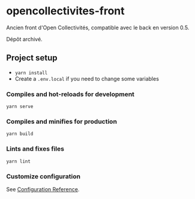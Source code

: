 # opencollectivites-front
Ancien front d'Open Collectivités, compatible avec le back en version 0.5.

Dépôt archivé.

## Project setup

* `yarn install`
* Create a `.env.local` if you need to change some variables

### Compiles and hot-reloads for development
```
yarn serve
```

### Compiles and minifies for production
```
yarn build
```

### Lints and fixes files
```
yarn lint
```

### Customize configuration
See [Configuration Reference](https://cli.vuejs.org/config/).
